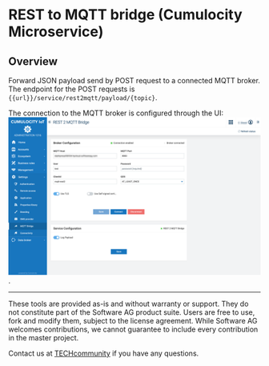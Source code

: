 # REST to MQTT bridge (Cumulocity Microservice)


## Overview

Forward JSON payload send by POST request to a connected MQTT broker.
The endpoint for the POST requests is ```{{url}}/service/rest2mqtt/payload/{topic}```.

The connection to the MQTT broker is configured through the UI:
![Configue connection Microservice](resources/image/Bridge_MQTT_Connection.png).

______________________
These tools are provided as-is and without warranty or support. They do not constitute part of the Software AG product suite. Users are free to use, fork and modify them, subject to the license agreement. While Software AG welcomes contributions, we cannot guarantee to include every contribution in the master project.

Contact us at [TECHcommunity](mailto:technologycommunity@softwareag.com?subject=Github/SoftwareAG) if you have any questions.
